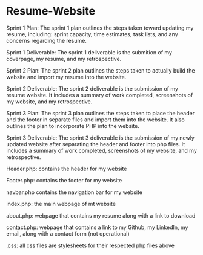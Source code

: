 # Resume-Website
Sprint 1 Plan:
  The sprint 1 plan outlines the steps taken toward updating my resume, including: sprint capacity, time estimates, task lists, and any concerns regarding the resume.
  
Sprint 1 Deliverable:
  The sprint 1 deliverable is the submition of my coverpage, my resume, and my retrospective.
 
Sprint 2 Plan:
  The sprint 2 plan outlines the steps taken to actually build the website and import my resume into the website.
  
Sprint 2 Deliverable:
  The sprint 2 deliverable is the submission of my resume website. It includes a summary of work completed, screenshots of my website, and my retrospective.
  
Sprint 3 Plan:
  The sprint 3 plan outlines the steps taken to place the header and the footer in separate files and import them into the website. It also outlines the plan to incorporate PHP into the website.
  
  
Sprint 3 Deliverable:
  The sprint 3 deliverable is the submission of my newly updated website after separating the header and footer into php files. It includes a summary of work completed, screenshots of my website, and my retrospective.
  
Header.php:
  contains the header for my website
  
Footer.php:
  contains the footer for my website
  
navbar.php
  contains the navigation bar for my website

index.php:
  the main webpage of mt website
  
about.php:
  webpage that contains my resume along with a link to download
  
contact.php:
  webpage that contains a link to my Github, my LinkedIn, my email, along with a contact form (not operational)
  
.css:
  all css files are stylesheets for their respected php files above
  
  
